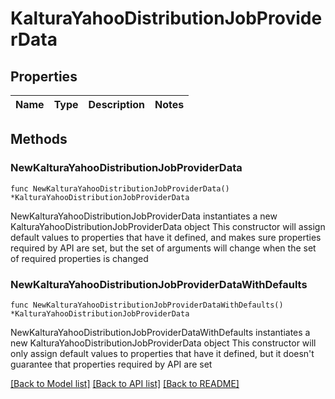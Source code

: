 # KalturaYahooDistributionJobProviderData

## Properties

Name | Type | Description | Notes
------------ | ------------- | ------------- | -------------

## Methods

### NewKalturaYahooDistributionJobProviderData

`func NewKalturaYahooDistributionJobProviderData() *KalturaYahooDistributionJobProviderData`

NewKalturaYahooDistributionJobProviderData instantiates a new KalturaYahooDistributionJobProviderData object
This constructor will assign default values to properties that have it defined,
and makes sure properties required by API are set, but the set of arguments
will change when the set of required properties is changed

### NewKalturaYahooDistributionJobProviderDataWithDefaults

`func NewKalturaYahooDistributionJobProviderDataWithDefaults() *KalturaYahooDistributionJobProviderData`

NewKalturaYahooDistributionJobProviderDataWithDefaults instantiates a new KalturaYahooDistributionJobProviderData object
This constructor will only assign default values to properties that have it defined,
but it doesn't guarantee that properties required by API are set


[[Back to Model list]](../README.md#documentation-for-models) [[Back to API list]](../README.md#documentation-for-api-endpoints) [[Back to README]](../README.md)


